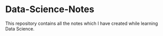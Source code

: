 # Data-Science-Notes
This repository contains all the notes which I have created while learning Data Science.
